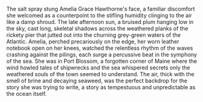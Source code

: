 The salt spray stung Amelia Grace Hawthorne's face, a familiar discomfort she welcomed as a counterpoint to the stifling humidity clinging to the air like a damp shroud.  The late afternoon sun, a bruised plum hanging low in the sky, cast long, skeletal shadows across the weathered planks of the rickety pier that jutted out into the churning grey-green waters of the Atlantic.  Amelia, perched precariously on the edge, her worn leather notebook open on her knees, watched the relentless rhythm of the waves crashing against the pilings, each surge a percussive beat in the symphony of the sea.  She was in Port Blossom, a forgotten corner of Maine where the wind howled tales of shipwrecks and the sea whispered secrets only the weathered souls of the town seemed to understand.  The air, thick with the smell of brine and decaying seaweed, was the perfect backdrop for the story she was trying to write, a story as tempestuous and unpredictable as the ocean itself.
